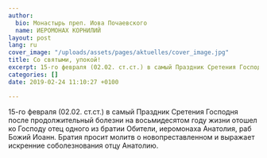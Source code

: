 ```yaml
---
author:
  bio: Монастырь преп. Иова Почаевского
  name: ИЕРОМОНАХ КОРНИЛИЙ
layout: post
lang: ru
cover_image: "/uploads/assets/pages/aktuelles/cover_image.jpg"
title: Со святыми, упокой!
excerpt: 15-го февраля (02.02. ст.ст.) в самый Праздник Сретения Господня ...
categories: []
date: 2019-02-24 11:10:27 +0100

---
```

15-го февраля (02.02. ст.ст.) в самый Праздник Сретения Господня после продолжительный болезни на восьмидесятом году жизни отошел ко Господу отец одного из братии Обители, иеромонаха Анатолия, раб Божий Иоанн. Братия просит молитв о новопреставленном и выражает искренние соболезнования отцу Анатолию.

